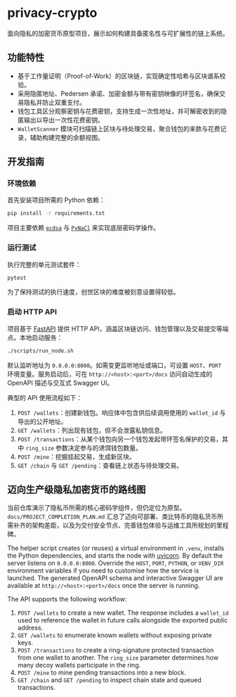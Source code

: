 # privacy-crypto

面向隐私的加密货币原型项目，展示如何构建具备匿名性与可扩展性的链上系统。

## 功能特性

- 基于工作量证明（Proof-of-Work）的区块链，实现确定性哈希与区块谱系校验。
- 采用隐匿地址、Pedersen 承诺、加密金额与带有密钥映像的环签名，确保交易隐私并防止双重支付。
- 钱包工具区分观察密钥与花费密钥，支持生成一次性地址，并可解密收到的隐匿输出以导出一次性花费密钥。
- `WalletScanner` 模块可扫描链上区块与待处理交易，聚合钱包的来款与花费记录，辅助构建完整的余额视图。

## 开发指南

### 环境依赖

首先安装项目所需的 Python 依赖：

```bash
pip install -r requirements.txt
```

项目主要依赖 [`ecdsa`](https://pypi.org/project/ecdsa/) 与 [`PyNaCl`](https://pypi.org/project/PyNaCl/) 来实现底层密码学操作。

### 运行测试

执行完整的单元测试套件：

```bash
pytest
```

为了保持测试的执行速度，创世区块的难度被刻意设置得较低。

### 启动 HTTP API

项目基于 [FastAPI](https://fastapi.tiangolo.com/) 提供 HTTP API，涵盖区块链访问、钱包管理以及交易提交等端点。本地启动服务：

```bash
./scripts/run_node.sh
```

 
默认监听地址为 `0.0.0.0:8000`。如需变更监听地址或端口，可设置 `HOST`、`PORT` 环境变量。服务启动后，可在 `http://<host>:<port>/docs` 访问自动生成的 OpenAPI 描述与交互式 Swagger UI。

典型的 API 使用流程如下：

1. `POST /wallets`：创建新钱包。响应体中包含供后续调用使用的 `wallet_id` 与导出的公开地址。
2. `GET /wallets`：列出现有钱包，但不会泄露私钥信息。
3. `POST /transactions`：从某个钱包向另一个钱包发起带环签名保护的交易，其中 `ring_size` 参数决定参与的诱饵钱包数量。
4. `POST /mine`：挖掘挂起交易，生成新区块。
5. `GET /chain` 与 `GET /pending`：查看链上状态与待处理交易。

## 迈向生产级隐私加密货币的路线图

当前仓库演示了隐私币所需的核心密码学组件，但仍定位为原型。`docs/PROJECT_COMPLETION_PLAN.md` 汇总了迈向可部署、类比特币的隐私货币所需补齐的架构差距，以及为交付安全节点、完善钱包体验与运维工具所规划的里程碑。
 
The helper script creates (or reuses) a virtual environment in `.venv`, installs
the Python dependencies, and starts the node with
[uvicorn](https://www.uvicorn.org/). By default the server listens on
`0.0.0.0:8000`. Override the `HOST`, `PORT`, `PYTHON`, or `VENV_DIR` environment
variables if you need to customise how the service is launched. The generated
OpenAPI schema and interactive Swagger UI are available at
`http://<host>:<port>/docs` once the server is running.

The API supports the following workflow:

1. `POST /wallets` to create a new wallet. The response includes a `wallet_id`
   used to reference the wallet in future calls alongside the exported public
   address.
2. `GET /wallets` to enumerate known wallets without exposing private keys.
3. `POST /transactions` to create a ring-signature protected transaction from
   one wallet to another. The `ring_size` parameter determines how many decoy
   wallets participate in the ring.
4. `POST /mine` to mine pending transactions into a new block.
5. `GET /chain` and `GET /pending` to inspect chain state and queued
   transactions.
 
